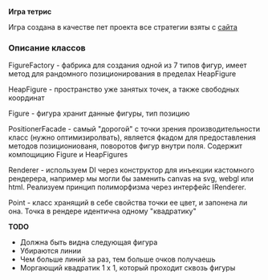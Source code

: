 **Игра тетрис**

Игра создана в качестве пет проекта
все стратегии взяты с [сайта](https://strategywiki.org/wiki/Tetris)

### Описание классов

FigureFactory - фабрика для создания одной из 7 типов фигур, имеет метод для рандомного позиционирования в пределах HeapFigure

HeapFigure - пространство уже занятых точек, а также свободных координат

Figure - фигура хранит данные фигуры, тип позицию

PositionerFacade - самый "дорогой" с точки зрения производительности класс (нужно оптимизиролвать), является фкадом для предоставления методов позициониованя, поворотов фигур внутри поля. Содержит компощицию Figure и HeapFigures

Renderer - используем DI через конструктор для инъекции кастомного рендерера, например мы могли бы заменить canvas на svg, webgl или html. Реализуем принцип полиморфизма через интерфейс IRenderer.

Point - класс хранящий в себе свойства точки ее цвет, и запонена ли она. Точка в рендере идентична одному "квадратику"

**TODO**

- Должна быть видна следующая фигура
- Убираются линии
- Чем больше линий за раз, тем больше очков получаешь
- Моргающий квадратик 1 x 1, который проходит сквозь фигуры
